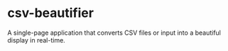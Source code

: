 # csv-beautifier
A single-page application that converts CSV files or input into a beautiful display in real-time.
